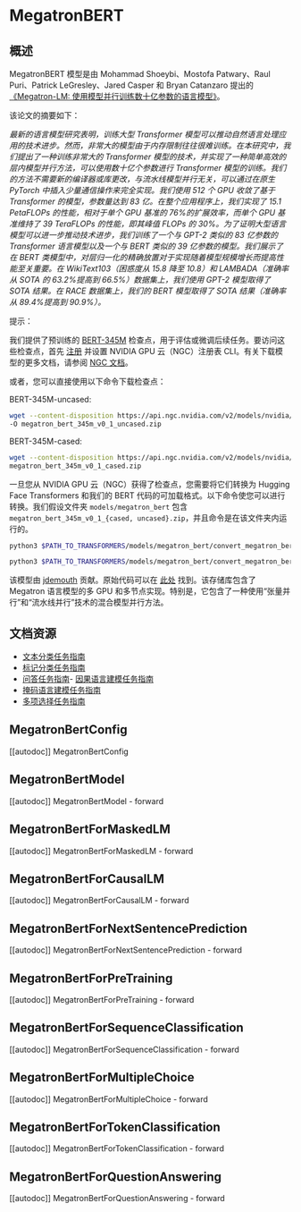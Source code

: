 <!--版权所有 2021 年 NVIDIA Corporation 和 HuggingFace 团队。保留所有权利。
根据 Apache 许可证第 2.0 版（“许可证”）获得许可；除非符合许可证的规定，否则您不得使用此文件。您可以在以下网址获取许可证的副本
http://www.apache.org/licenses/LICENSE-2.0
除非适用法律要求或书面同意，根据许可证分发的软件是按原样的方式分发的，不附带任何明示或暗示的担保或条件。请参阅许可证获取特定语言下的权限和限制。特别提示：
⚠️请注意，此文件是 Markdown 格式的，但包含了我们的文档生成器（类似于 MDX）的特定语法，可能无法在您的 Markdown 查看器中正确渲染。
-->
# MegatronBERT

## 概述

MegatronBERT 模型是由 Mohammad Shoeybi、Mostofa Patwary、Raul Puri、Patrick LeGresley、Jared Casper 和 Bryan Catanzaro 提出的 [《Megatron-LM: 使用模型并行训练数十亿参数的语言模型》](https://arxiv.org/abs/1909.08053)。

该论文的摘要如下：

*最新的语言模型研究表明，训练大型 Transformer 模型可以推动自然语言处理应用的技术进步。然而，非常大的模型由于内存限制往往很难训练。在本研究中，我们提出了一种训练非常大的 Transformer 模型的技术，并实现了一种简单高效的层内模型并行方法，可以使用数十亿个参数进行 Transformer 模型的训练。我们的方法不需要新的编译器或库更改，与流水线模型并行无关，可以通过在原生 PyTorch 中插入少量通信操作来完全实现。我们使用 512 个 GPU 收敛了基于 Transformer 的模型，参数量达到 83 亿。在整个应用程序上，我们实现了 15.1 PetaFLOPs 的性能，相对于单个 GPU 基准的 76%的扩展效率，而单个 GPU 基准维持了 39 TeraFLOPs 的性能，即其峰值 FLOPs 的 30%。为了证明大型语言模型可以进一步推动技术进步，我们训练了一个与 GPT-2 类似的 83 亿参数的 Transformer 语言模型以及一个与 BERT 类似的 39 亿参数的模型。我们展示了在 BERT 类模型中，对层归一化的精确放置对于实现随着模型规模增长而提高性能至关重要。在 WikiText103（困惑度从 15.8 降至 10.8）和 LAMBADA（准确率从 SOTA 的 63.2%提高到 66.5%）数据集上，我们使用 GPT-2 模型取得了 SOTA 结果。在 RACE 数据集上，我们的 BERT 模型取得了 SOTA 结果（准确率从 89.4%提高到 90.9%）。*

提示：

我们提供了预训练的 [BERT-345M](https://ngc.nvidia.com/catalog/models/nvidia:megatron_bert_345m) 检查点，用于评估或微调后续任务。要访问这些检查点，首先 [注册](https://ngc.nvidia.com/signup) 并设置 NVIDIA GPU 云（NGC）注册表 CLI。有关下载模型的更多文档，请参阅 [NGC 文档](https://docs.nvidia.com/dgx/ngc-registry-cli-user-guide/index.html#topic_6_4_1)。

或者，您可以直接使用以下命令下载检查点：

BERT-345M-uncased:

```bash
wget --content-disposition https://api.ngc.nvidia.com/v2/models/nvidia/megatron_bert_345m/versions/v0.1_uncased/zip
-O megatron_bert_345m_v0_1_uncased.zip
```

BERT-345M-cased:

```bash
wget --content-disposition https://api.ngc.nvidia.com/v2/models/nvidia/megatron_bert_345m/versions/v0.1_cased/zip -O
megatron_bert_345m_v0_1_cased.zip
```

一旦您从 NVIDIA GPU 云（NGC）获得了检查点，您需要将它们转换为 Hugging Face Transformers 和我们的 BERT 代码的可加载格式。以下命令使您可以进行转换。我们假设文件夹 `models/megatron_bert` 包含 `megatron_bert_345m_v0_1_{cased, uncased}.zip`，并且命令是在该文件夹内运行的。



```bash
python3 $PATH_TO_TRANSFORMERS/models/megatron_bert/convert_megatron_bert_checkpoint.py megatron_bert_345m_v0_1_uncased.zip
```

```bash
python3 $PATH_TO_TRANSFORMERS/models/megatron_bert/convert_megatron_bert_checkpoint.py megatron_bert_345m_v0_1_cased.zip
```

该模型由 [jdemouth](https://huggingface.co/jdemouth) 贡献。原始代码可以在 [此处](https://github.com/NVIDIA/Megatron-LM) 找到。该存储库包含了 Megatron 语言模型的多 GPU 和多节点实现。特别是，它包含了一种使用“张量并行”和“流水线并行”技术的混合模型并行方法。


## 文档资源
- [文本分类任务指南](../tasks/sequence_classification)
- [标记分类任务指南](../tasks/token_classification)
- [问答任务指南](../tasks/question_answering)- [因果语言建模任务指南](../tasks/language_modeling)
- [掩码语言建模任务指南](../tasks/masked_language_modeling)
- [多项选择任务指南](../tasks/multiple_choice)

## MegatronBertConfig

[[autodoc]] MegatronBertConfig

## MegatronBertModel

[[autodoc]] MegatronBertModel
    - forward

## MegatronBertForMaskedLM

[[autodoc]] MegatronBertForMaskedLM
    - forward

## MegatronBertForCausalLM

[[autodoc]] MegatronBertForCausalLM
    - forward

## MegatronBertForNextSentencePrediction

[[autodoc]] MegatronBertForNextSentencePrediction
    - forward

## MegatronBertForPreTraining

[[autodoc]] MegatronBertForPreTraining
    - forward

## MegatronBertForSequenceClassification

[[autodoc]] MegatronBertForSequenceClassification
    - forward

## MegatronBertForMultipleChoice

[[autodoc]] MegatronBertForMultipleChoice
    - forward

## MegatronBertForTokenClassification

[[autodoc]] MegatronBertForTokenClassification
    - forward

## MegatronBertForQuestionAnswering

[[autodoc]] MegatronBertForQuestionAnswering
    - forward
